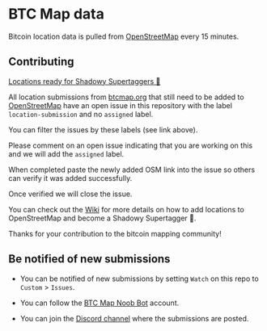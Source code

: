 # BTC Map data

Bitcoin location data is pulled from [OpenStreetMap](https://www.openstreetmap.org) every 15 minutes.

## Contributing

[Locations ready for Shadowy Supertaggers 📍](https://github.com/teambtcmap/btcmap-data/issues?q=is%3Aopen+is%3Aissue+label%3Alocation-submission+-label%3Aassigned)

All location submissions from [btcmap.org](https://btcmap.org/add-location) that still need to be added to [OpenStreetMap](http://openstreetmap.com) have an open issue in this repository with the label `location-submission` and no `assigned` label.

You can filter the issues by these labels (see link above).

Please comment on an open issue indicating that you are working on this and we will add the `assigned` label. 

When completed paste the newly added OSM link into the issue so others can verify it was added successfully. 

Once verified we will close the issue.

You can check out the [Wiki](https://github.com/teambtcmap/btcmap-data/wiki/Tagging-Instructions) for more details on how to add locations to OpenStreetMap and become a Shadowy Supertagger 🥷.

Thanks for your contribution to the bitcoin mapping community!

## Be notified of new submissions

- You can be notified of new submissions by setting `Watch` on this repo to `Custom` > `Issues`.

- You can follow the [BTC Map Noob Bot](https://github.com/BTCMap-NoobBot) account.

- You can join the [Discord channel](https://discord.gg/kMJa88Aq8t) where the submissions are posted.
